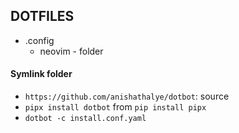 ## DOTFILES

- .config
  - neovim - folder

#### Symlink folder

- `https://github.com/anishathalye/dotbot`: source
- `pipx install dotbot` from `pip install pipx`
- `dotbot -c install.conf.yaml`
